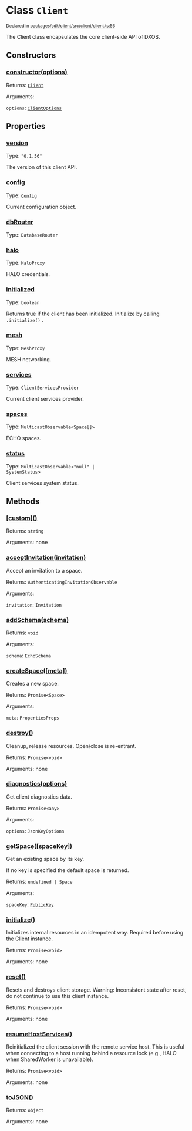 # Class `Client`
<sub>Declared in [packages/sdk/client/src/client/client.ts:56](https://github.com/dxos/dxos/blob/main/packages/sdk/client/src/client/client.ts#L56)</sub>


The Client class encapsulates the core client-side API of DXOS.


## Constructors
### [constructor(options)](https://github.com/dxos/dxos/blob/main/packages/sdk/client/src/client/client.ts#L78)



Returns: <code>[Client](/api/@dxos/client/classes/Client)</code>

Arguments: 

`options`: <code>[ClientOptions](/api/@dxos/client/types/ClientOptions)</code>


## Properties
### [version](https://github.com/dxos/dxos/blob/main/packages/sdk/client/src/client/client.ts#L60)
Type: <code>"0.1.56"</code>

The version of this client API.

### [config](https://github.com/dxos/dxos/blob/main/packages/sdk/client/src/client/client.ts#L115)
Type: <code>[Config](/api/@dxos/client/classes/Config)</code>

Current configuration object.

### [dbRouter](https://github.com/dxos/dxos/blob/main/packages/sdk/client/src/client/client.ts#L167)
Type: <code>DatabaseRouter</code>

### [halo](https://github.com/dxos/dxos/blob/main/packages/sdk/client/src/client/client.ts#L151)
Type: <code>HaloProxy</code>

HALO credentials.

### [initialized](https://github.com/dxos/dxos/blob/main/packages/sdk/client/src/client/client.ts#L132)
Type: <code>boolean</code>

Returns true if the client has been initialized. Initialize by calling  `.initialize()` .

### [mesh](https://github.com/dxos/dxos/blob/main/packages/sdk/client/src/client/client.ts#L159)
Type: <code>MeshProxy</code>

MESH networking.

### [services](https://github.com/dxos/dxos/blob/main/packages/sdk/client/src/client/client.ts#L123)
Type: <code>ClientServicesProvider</code>

Current client services provider.

### [spaces](https://github.com/dxos/dxos/blob/main/packages/sdk/client/src/client/client.ts#L178)
Type: <code>MulticastObservable&lt;Space[]&gt;</code>

ECHO spaces.

### [status](https://github.com/dxos/dxos/blob/main/packages/sdk/client/src/client/client.ts#L139)
Type: <code>MulticastObservable&lt;"null" | SystemStatus&gt;</code>

Client services system status.


## Methods
### [\[custom\]()](https://github.com/dxos/dxos/blob/main/packages/sdk/client/src/client/client.ts#L99)



Returns: <code>string</code>

Arguments: none

### [acceptInvitation(invitation)](https://github.com/dxos/dxos/blob/main/packages/sdk/client/src/client/client.ts#L201)



Accept an invitation to a space.


Returns: <code>AuthenticatingInvitationObservable</code>

Arguments: 

`invitation`: <code>Invitation</code>

### [addSchema(schema)](https://github.com/dxos/dxos/blob/main/packages/sdk/client/src/client/client.ts#L171)



Returns: <code>void</code>

Arguments: 

`schema`: <code>EchoSchema</code>

### [createSpace(\[meta\])](https://github.com/dxos/dxos/blob/main/packages/sdk/client/src/client/client.ts#L194)



Creates a new space.


Returns: <code>Promise&lt;Space&gt;</code>

Arguments: 

`meta`: <code>PropertiesProps</code>

### [destroy()](https://github.com/dxos/dxos/blob/main/packages/sdk/client/src/client/client.ts#L295)



Cleanup, release resources.
Open/close is re-entrant.


Returns: <code>Promise&lt;void&gt;</code>

Arguments: none

### [diagnostics(options)](https://github.com/dxos/dxos/blob/main/packages/sdk/client/src/client/client.ts#L208)



Get client diagnostics data.


Returns: <code>Promise&lt;any&gt;</code>

Arguments: 

`options`: <code>JsonKeyOptions</code>

### [getSpace(\[spaceKey\])](https://github.com/dxos/dxos/blob/main/packages/sdk/client/src/client/client.ts#L187)



Get an existing space by its key.

If no key is specified the default space is returned.


Returns: <code>undefined | Space</code>

Arguments: 

`spaceKey`: <code>[PublicKey](/api/@dxos/client/classes/PublicKey)</code>

### [initialize()](https://github.com/dxos/dxos/blob/main/packages/sdk/client/src/client/client.ts#L225)



Initializes internal resources in an idempotent way.
Required before using the Client instance.


Returns: <code>Promise&lt;void&gt;</code>

Arguments: none

### [reset()](https://github.com/dxos/dxos/blob/main/packages/sdk/client/src/client/client.ts#L323)



Resets and destroys client storage.
Warning: Inconsistent state after reset, do not continue to use this client instance.


Returns: <code>Promise&lt;void&gt;</code>

Arguments: none

### [resumeHostServices()](https://github.com/dxos/dxos/blob/main/packages/sdk/client/src/client/client.ts#L314)



Reinitialized the client session with the remote service host.
This is useful when connecting to a host running behind a resource lock
(e.g., HALO when SharedWorker is unavailable).


Returns: <code>Promise&lt;void&gt;</code>

Arguments: none

### [toJSON()](https://github.com/dxos/dxos/blob/main/packages/sdk/client/src/client/client.ts#L103)



Returns: <code>object</code>

Arguments: none
